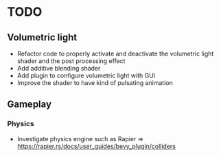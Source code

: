 # TODO

## Volumetric light

- Refactor code to properly activate and deactivate the volumetric light shader and the post processing effect
- Add additive blending shader
- Add plugin to configure volumetric light with GUI
- Improve the shader to have kind of pulsating animation

## Gameplay

### Physics

- Investigate physics engine such as Rapier => https://rapier.rs/docs/user_guides/bevy_plugin/colliders
